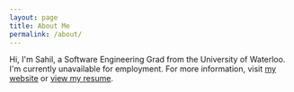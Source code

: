 ```yaml
---
layout: page
title: About Me
permalink: /about/
---
```


Hi, I'm Sahil, a Software Engineering Grad from the University of Waterloo. I'm currently unavailable for employment. For more information, visit [my website](http://www.sahiljain.ca) or [view my resume](http://sahiljain.ca/media/Sahil_Jain_Resume.pdf).

